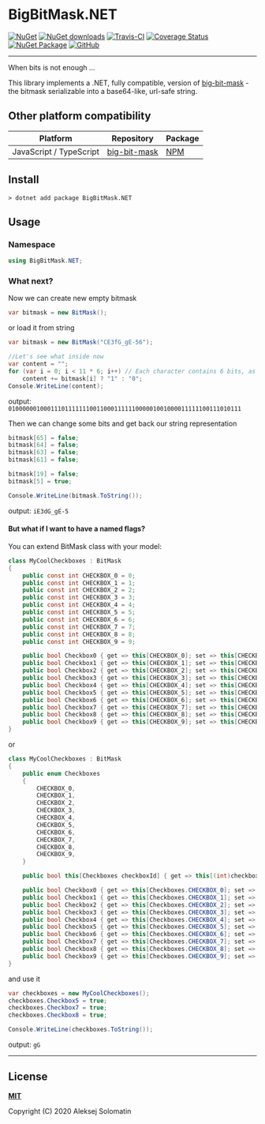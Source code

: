 [nuget-icon]:           https://img.shields.io/nuget/v/BigBitMask.NET.svg
[nuget-downloads-icon]: https://img.shields.io/nuget/dt/BigBitMask.NET.svg
[nuget-url]:            https://www.nuget.org/packages/BigBitMask.NET/

[test-icon]:            https://travis-ci.com/ASolomatin/BigBitMask.NET.svg?branch=master
[test-url]:             https://travis-ci.com/ASolomatin/BigBitMask.NET

[coverage-icon]:        https://coveralls.io/repos/github/ASolomatin/BigBitMask.NET/badge.svg?branch=master
[coverage-url]:         https://coveralls.io/github/ASolomatin/BigBitMask.NET

[packaging-icon]:       https://github.com/ASolomatin/BigBitMask.NET/workflows/publish%20to%20nuget/badge.svg
[packaging-url]:        https://github.com/ASolomatin/BigBitMask.NET/actions?query=workflow%3A%22publish+to+nuget%22

[license-icon]:         https://img.shields.io/github/license/ASolomatin/BigBitMask.NET
[license-url]:          https://github.com/ASolomatin/BigBitMask.NET/blob/master/LICENSE

# BigBitMask.NET

[![NuGet][nuget-icon]][nuget-url]
[![NuGet downloads][nuget-downloads-icon]][nuget-url]
[![Travis-CI][test-icon]][test-url]
[![Coverage Status][coverage-icon]][coverage-url]
[![NuGet Package][packaging-icon]][packaging-url]
[![GitHub][license-icon]][license-url]

----------------------------------------

When bits is not enough ...

This library implements a .NET, fully compatible, version of [big-bit-mask](https://github.com/ASolomatin/big-bit-mask) - the bitmask serializable into a base64-like, url-safe string.

## Other platform compatibility

| Platform | Repository | Package |
|-|-|-|
| JavaScript / TypeScript | [big-bit-mask](https://github.com/ASolomatin/big-bit-mask) | [NPM](https://www.npmjs.com/package/big-bit-mask) |

## Install
```
> dotnet add package BigBitMask.NET
```

## Usage

### Namespace
```cs
using BigBitMask.NET;
```

### What next?

Now we can create new empty bitmask
```cs
var bitmask = new BitMask();
```
or load it from string
```cs
var bitmask = new BitMask("CE3fG_gE-56");

//Let's see what inside now
var content = "";
for (var i = 0; i < 11 * 6; i++) // Each character contains 6 bits, as in base64
    content += bitmask[i] ? "1" : "0";
Console.WriteLine(content);
```
output: `010000001000111011111110011000111111000001001000011111100111010111`

Then we can change some bits and get back our string representation
```cs
bitmask[65] = false;
bitmask[64] = false;
bitmask[63] = false;
bitmask[61] = false;

bitmask[19] = false;
bitmask[5] = true;

Console.WriteLine(bitmask.ToString());
```
output: `iE3dG_gE-5`

#### But what if I want to have a named flags?

You can extend BitMask class with your model:
```cs
class MyCoolCheckboxes : BitMask
{
    public const int CHECKBOX_0 = 0;
    public const int CHECKBOX_1 = 1;
    public const int CHECKBOX_2 = 2;
    public const int CHECKBOX_3 = 3;
    public const int CHECKBOX_4 = 4;
    public const int CHECKBOX_5 = 5;
    public const int CHECKBOX_6 = 6;
    public const int CHECKBOX_7 = 7;
    public const int CHECKBOX_8 = 8;
    public const int CHECKBOX_9 = 9;

    public bool Checkbox0 { get => this[CHECKBOX_0]; set => this[CHECKBOX_0] = value; }
    public bool Checkbox1 { get => this[CHECKBOX_1]; set => this[CHECKBOX_1] = value; }
    public bool Checkbox2 { get => this[CHECKBOX_2]; set => this[CHECKBOX_2] = value; }
    public bool Checkbox3 { get => this[CHECKBOX_3]; set => this[CHECKBOX_3] = value; }
    public bool Checkbox4 { get => this[CHECKBOX_4]; set => this[CHECKBOX_4] = value; }
    public bool Checkbox5 { get => this[CHECKBOX_5]; set => this[CHECKBOX_5] = value; }
    public bool Checkbox6 { get => this[CHECKBOX_6]; set => this[CHECKBOX_6] = value; }
    public bool Checkbox7 { get => this[CHECKBOX_7]; set => this[CHECKBOX_7] = value; }
    public bool Checkbox8 { get => this[CHECKBOX_8]; set => this[CHECKBOX_8] = value; }
    public bool Checkbox9 { get => this[CHECKBOX_9]; set => this[CHECKBOX_9] = value; }
}
```

or

```cs
class MyCoolCheckboxes : BitMask
{
    public enum Checkboxes
    {
        CHECKBOX_0,
        CHECKBOX_1,
        CHECKBOX_2,
        CHECKBOX_3,
        CHECKBOX_4,
        CHECKBOX_5,
        CHECKBOX_6,
        CHECKBOX_7,
        CHECKBOX_8,
        CHECKBOX_9,
    }

    public bool this[Checkboxes checkboxId] { get => this[(int)checkboxId]; set => this[(int)checkboxId] = value; }

    public bool Checkbox0 { get => this[Checkboxes.CHECKBOX_0]; set => this[Checkboxes.CHECKBOX_0] = value; }
    public bool Checkbox1 { get => this[Checkboxes.CHECKBOX_1]; set => this[Checkboxes.CHECKBOX_1] = value; }
    public bool Checkbox2 { get => this[Checkboxes.CHECKBOX_2]; set => this[Checkboxes.CHECKBOX_2] = value; }
    public bool Checkbox3 { get => this[Checkboxes.CHECKBOX_3]; set => this[Checkboxes.CHECKBOX_3] = value; }
    public bool Checkbox4 { get => this[Checkboxes.CHECKBOX_4]; set => this[Checkboxes.CHECKBOX_4] = value; }
    public bool Checkbox5 { get => this[Checkboxes.CHECKBOX_5]; set => this[Checkboxes.CHECKBOX_5] = value; }
    public bool Checkbox6 { get => this[Checkboxes.CHECKBOX_6]; set => this[Checkboxes.CHECKBOX_6] = value; }
    public bool Checkbox7 { get => this[Checkboxes.CHECKBOX_7]; set => this[Checkboxes.CHECKBOX_7] = value; }
    public bool Checkbox8 { get => this[Checkboxes.CHECKBOX_8]; set => this[Checkboxes.CHECKBOX_8] = value; }
    public bool Checkbox9 { get => this[Checkboxes.CHECKBOX_9]; set => this[Checkboxes.CHECKBOX_9] = value; }
}
```

and use it

```cs
var checkboxes = new MyCoolCheckboxes();
checkboxes.Checkbox5 = true;
checkboxes.Checkbox7 = true;
checkboxes.Checkbox8 = true;

Console.WriteLine(checkboxes.ToString());
```

output: `gG`

----------------------------------------

## License

**[MIT][license-url]**

Copyright (C) 2020 Aleksej Solomatin